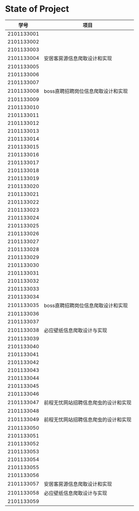 # State of Project



| 学号       | 项目                           |
| ---------- | ------------------------------ |
| 2101133001 |   |
| 2101133002 |   |
| 2101133003 |   |
| 2101133004 | 安居客房源信息爬取设计和实现 |
| 2101133005 |   |
| 2101133006 |   |
| 2101133007 |   |
| 2101133008 | boss直聘招聘岗位信息爬取设计和实现 |
| 2101133009 |   |
| 2101133010 |   |
| 2101133011 |   |
| 2101133012 |   |
| 2101133013 |   |
| 2101133014 |   |
| 2101133015 |   |
| 2101133016 |   |
| 2101133017 |   |
| 2101133018 |   |
| 2101133019 |   |
| 2101133020 |   |
| 2101133021 |   |
| 2101133022 |   |
| 2101133023 |   |
| 2101133024 |   |
| 2101133025 |   |
| 2101133026 |   |
| 2101133027 |   |
| 2101133028 |   |
| 2101133029 |   |
| 2101133030 |   |
| 2101133031 |   |
| 2101133032 |   |
| 2101133033 |   |
| 2101133034 |   |
| 2101133035 | boss直聘招聘岗位信息爬取设计和实现 |
| 2101133036 |   |
| 2101133037 |   |
| 2101133038 | 必应壁纸信息爬取设计与实现 |
| 2101133039 |   |
| 2101133040 |   |
| 2101133041 |   |
| 2101133042 |   |
| 2101133043 |   |
| 2101133044 |   |
| 2101133045 |   |
| 2101133046 |   |
| 2101133047 | 前程无忧网站招聘信息爬虫的设计和实现 |
| 2101133048 |   |
| 2101133049 | 前程无忧网站招聘信息爬虫的设计和实现 |
| 2101133050 |   |
| 2101133051 |   |
| 2101133052 |   |
| 2101133053 |   |
| 2101133054 |   |
| 2101133055 |   |
| 2101133056 |   |
| 2101133057 | 安居客房源信息爬取设计和实现 |
| 2101133058 | 必应壁纸信息爬取设计与实现 |
| 2101133059 |   |
